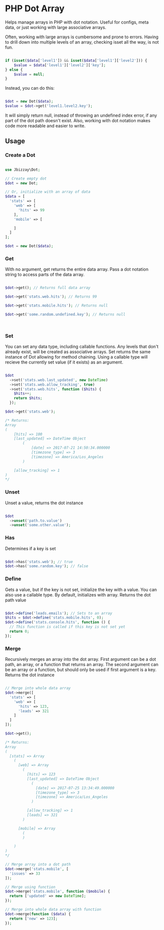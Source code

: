 # PHP Dot Array

Helps manage arrays in PHP with dot notation. Useful for configs, meta data, or just working with large associative arrays. 

Often, working with large arrays is cumbersome and prone to errors. Having to drill down into multiple levels of an array, checking isset all the way, is not fun.

```php

if (isset($data['level1']) && isset($data['level1']['level2'])) {
    $value = $data['level1']['level2']['key'];
} else {
    $value = null;
}

```

Instead, you can do this:

```php

$dot = new Dot($data);
$value = $dot->get('level1.level2.key');

```

It will simply return null, instead of throwing an undefined index error, if any part of the dot path doesn't exist. Also, working with dot notation makes code more readable and easier to write.

## Usage

### Create a Dot


```php

use Jbizzay\Dot;

// Create empty dot
$dot = new Dot;

// Or, initialize with an array of data
$data = [
  'stats' => [
    'web' => [
      'hits' => 99
    ],
    'mobile' => [

    ]
  ]
];

$dot = new Dot($data);

```

### Get

With no argument, get returns the entire data array. Pass a dot notation string to access parts of the data array.


```php

$dot->get(); // Returns full data array

$dot->get('stats.web.hits'); // Returns 99

$dot->get('stats.mobile.hits'); // Returns null

$dot->get('some.random.undefined.key'); // Returns null

 
```


### Set

You can set any data type, including callable functions. Any levels that don't already exist, will be created as associative arrays. Set returns the same instance of Dot allowing for method chaining. Using a callable type will recieve the currently set value (if it exists) as an argument.


```php

$dot
  ->set('stats.web.last_updated', new DateTime)
  ->set('stats.web.allow_tracking', true)
  ->set('stats.web.hits', function ($hits) {
    $hits++;
    return $hits;
  });

$dot->get('stats.web');

/* Returns:
Array
(
    [hits] => 100
    [last_updated] => DateTime Object
        (
            [date] => 2017-07-21 14:50:34.000000
            [timezone_type] => 3
            [timezone] => America/Los_Angeles
        )

    [allow_tracking] => 1
)
*/


```


### Unset

Unset a value, returns the dot instance

```php

$dot
  ->unset('path.to.value')
  ->unset('some.other.value');

```


### Has

Determines if a key is set

```php

$dot->has('stats.web'); // true
$dot->has('some.random.key'); // false

```


### Define

Gets a value, but if the key is not set, initialize the key with a value. You can also use a callable type. By default, initializes with array. Returns the dot path value

```php

$dot->define('leads.emails'); // Sets to an array
$hits = $dot->define('stats.mobile.hits', 0);
$dot->define('stats.console.hits', function () {
  // This function is called if this key is not set yet
  return 0;
});

```

### Merge

Recursively merges an array into the dot array. First argument can be a dot path, an array, or a function that returns an array. The second argument can be an array or a function, but should only be used if first argument is a key. Returns the dot instance

```php

// Merge into whole data array
$dot->merge([
  'stats' => [
    'web' => [
      'hits' => 123, 
      'leads' => 321
    ]
  ]
]);

$dot->get();

/* Returns:
Array
(
  [stats] => Array
    (
      [web] => Array
        (
          [hits] => 123
          [last_updated] => DateTime Object
            (
              [date] => 2017-07-25 13:34:49.000000
              [timezone_type] => 3
              [timezone] => America/Los_Angeles
            )

          [allow_tracking] => 1
          [leads] => 321
        )

      [mobile] => Array
        (
        )

    )
)
*/

// Merge array into a dot path
$dot->merge('stats.mobile', [
  'issues' => 33
]);

// Merge using function
$dot->merge('stats.mobile', function ($mobile) {
  return ['updated' => new DateTime];
});

// Merge into whole data array with function
$dot->merge(function ($data) {
  return ['new' => 123];
});

```


